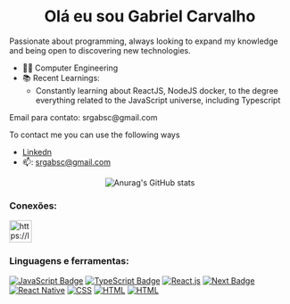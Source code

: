 <h1 align="center">Olá eu sou Gabriel Carvalho</h1>

<p>Passionate about programming, always looking to expand my knowledge and being open to discovering new technologies.<p>
 
+ :man_student: Computer Engineering
+ :books: Recent Learnings:
  - Constantly learning about ReactJS, NodeJS docker, to the degree everything related to the JavaScript universe, including Typescript
 <p>Email para contato: srgabsc@gmail.com<p>
  
 To contact me you can use the following ways
 + <a href="https://www.linkedin.com/in/gabriel-carvalho-1821741b1">Linkedn</a>
 + :mailbox:: srgabsc@gmail.com
 <div align ="center" >  
  
  ![Anurag's GitHub stats](https://github-readme-stats.vercel.app/api?username=gabscar&count_private=true&show_icons=true&theme=radical&hide=stars)
  
 
 

  </div>

 
<h3 align="left">Conexões:</h3>
<p align="left">
<a href="https://www.linkedin.com/in/gabriel-carvalho-1821741b1" target="blank"><img align="center" src="https://cdn-icons-png.flaticon.com/512/174/174857.png" alt="https://linkedin.com/in/gabriel-carvalho-1821741b1" height="40" width="40" /></a>
</p>

<h3 align="left">Linguagens e ferramentas:</h3>

<p align="left"> 
<a target="_blank" rel="noopener noreferrer nofollow" href="https://camo.githubusercontent.com/6e4c9e292faae7bb40876a36ff7ca191402357a7de87acdea4d0e1660c560da0/68747470733a2f2f696d672e736869656c64732e696f2f62616467652f4a6176615363726970742d3332333333303f7374796c653d666f722d7468652d6261646765266c6f676f3d6a617661736372697074266c6f676f436f6c6f723d46464626636f6c6f723a464646"><img src="https://camo.githubusercontent.com/6e4c9e292faae7bb40876a36ff7ca191402357a7de87acdea4d0e1660c560da0/68747470733a2f2f696d672e736869656c64732e696f2f62616467652f4a6176615363726970742d3332333333303f7374796c653d666f722d7468652d6261646765266c6f676f3d6a617661736372697074266c6f676f436f6c6f723d46464626636f6c6f723a464646" alt="JavaScript Badge" data-canonical-src="https://img.shields.io/badge/JavaScript-323330?style=for-the-badge&amp;logo=javascript&amp;logoColor=FFF&amp;color:FFF" style="max-width: 100%;"></a>
 <a target="_blank" rel="noopener noreferrer nofollow" href="https://camo.githubusercontent.com/68aea0a4d7e6125be057e9d0aebd8f5907e1a97d7269f62414e9ae524340f610/68747470733a2f2f696d672e736869656c64732e696f2f62616467652f547970655363726970742d3332333333303f7374796c653d666f722d7468652d6261646765266c6f676f3d74797065736372697074266c6f676f436f6c6f723d46464626636f6c6f723a464646"><img src="https://camo.githubusercontent.com/68aea0a4d7e6125be057e9d0aebd8f5907e1a97d7269f62414e9ae524340f610/68747470733a2f2f696d672e736869656c64732e696f2f62616467652f547970655363726970742d3332333333303f7374796c653d666f722d7468652d6261646765266c6f676f3d74797065736372697074266c6f676f436f6c6f723d46464626636f6c6f723a464646" alt="TypeScript Badge" data-canonical-src="https://img.shields.io/badge/TypeScript-323330?style=for-the-badge&amp;logo=typescript&amp;logoColor=FFF&amp;color:FFF" style="max-width: 100%;"></a>
 <a target="_blank" rel="noopener noreferrer nofollow" href="https://camo.githubusercontent.com/6258ac7ffee45feadb00b5a54ed1c773ed309d4701bb9d4fb1055089bc55fbbf/68747470733a2f2f696d672e736869656c64732e696f2f62616467652f52656163742e6a732d3030303f7374796c653d666f722d7468652d6261646765266c6f676f3d7265616374266c6f676f436f6c6f723d46464626636f6c6f723a464646"><img src="https://camo.githubusercontent.com/6258ac7ffee45feadb00b5a54ed1c773ed309d4701bb9d4fb1055089bc55fbbf/68747470733a2f2f696d672e736869656c64732e696f2f62616467652f52656163742e6a732d3030303f7374796c653d666f722d7468652d6261646765266c6f676f3d7265616374266c6f676f436f6c6f723d46464626636f6c6f723a464646" alt="React,js" data-canonical-src="https://img.shields.io/badge/React.js-000?style=for-the-badge&amp;logo=react&amp;logoColor=FFF&amp;color:FFF" style="max-width: 100%;"></a>
 <a target="_blank" rel="noopener noreferrer nofollow" href="https://camo.githubusercontent.com/335bfdb8941e81035404469560bf43f6dab3f0f546e6597292037458cccf8a1e/68747470733a2f2f696d672e736869656c64732e696f2f62616467652f6e6578742e6a732d3030303030303f7374796c653d666f722d7468652d6261646765266c6f676f3d6e6578742e6a73266c6f676f436f6c6f723d7768697465"><img src="https://camo.githubusercontent.com/335bfdb8941e81035404469560bf43f6dab3f0f546e6597292037458cccf8a1e/68747470733a2f2f696d672e736869656c64732e696f2f62616467652f6e6578742e6a732d3030303030303f7374796c653d666f722d7468652d6261646765266c6f676f3d6e6578742e6a73266c6f676f436f6c6f723d7768697465" alt="Next Badge" data-canonical-src="https://img.shields.io/badge/next.js-000000?style=for-the-badge&amp;logo=next.js&amp;logoColor=white" style="max-width: 100%;"></a>
 <a target="_blank" rel="noopener noreferrer nofollow" href="https://camo.githubusercontent.com/18b75b2804baa6021e773bf37ff5b239f05900645ec5b569705d86b006fcb734/68747470733a2f2f696d672e736869656c64732e696f2f62616467652f72656163745f6e61746976652d2532333230323332612e7376673f7374796c653d666f722d7468652d6261646765266c6f676f3d7265616374266c6f676f436f6c6f723d46464626636f6c6f723a464646"><img src="https://camo.githubusercontent.com/18b75b2804baa6021e773bf37ff5b239f05900645ec5b569705d86b006fcb734/68747470733a2f2f696d672e736869656c64732e696f2f62616467652f72656163745f6e61746976652d2532333230323332612e7376673f7374796c653d666f722d7468652d6261646765266c6f676f3d7265616374266c6f676f436f6c6f723d46464626636f6c6f723a464646" alt="React Native" data-canonical-src="https://img.shields.io/badge/react_native-%2320232a.svg?style=for-the-badge&amp;logo=react&amp;logoColor=FFF&amp;color:FFF" style="max-width: 100%;"></a>
 <a target="_blank" rel="noopener noreferrer nofollow" href="https://camo.githubusercontent.com/f9f7821ccce70807db982a795c57b81b66942f1ad434eab648c66a9aba85af17/68747470733a2f2f696d672e736869656c64732e696f2f62616467652f4353532d3030303f7374796c653d666f722d7468652d6261646765266c6f676f3d63737333266c6f676f436f6c6f723d46464626636f6c6f723a464646"><img src="https://camo.githubusercontent.com/f9f7821ccce70807db982a795c57b81b66942f1ad434eab648c66a9aba85af17/68747470733a2f2f696d672e736869656c64732e696f2f62616467652f4353532d3030303f7374796c653d666f722d7468652d6261646765266c6f676f3d63737333266c6f676f436f6c6f723d46464626636f6c6f723a464646" alt="CSS" data-canonical-src="https://img.shields.io/badge/CSS-000?style=for-the-badge&amp;logo=css3&amp;logoColor=FFF&amp;color:FFF" style="max-width: 100%;"></a>
 <a target="_blank" rel="noopener noreferrer nofollow" href="https://camo.githubusercontent.com/399700ee29ad3b38f3823785ad576477bd68a15d5efc4cff8157cd432813277d/68747470733a2f2f696d672e736869656c64732e696f2f62616467652f48544d4c2d3030303f7374796c653d666f722d7468652d6261646765266c6f676f3d68746d6c35266c6f676f436f6c6f723d46464626636f6c6f723a464646"><img src="https://camo.githubusercontent.com/399700ee29ad3b38f3823785ad576477bd68a15d5efc4cff8157cd432813277d/68747470733a2f2f696d672e736869656c64732e696f2f62616467652f48544d4c2d3030303f7374796c653d666f722d7468652d6261646765266c6f676f3d68746d6c35266c6f676f436f6c6f723d46464626636f6c6f723a464646" alt="HTML" data-canonical-src="https://img.shields.io/badge/HTML-000?style=for-the-badge&amp;logo=html5&amp;logoColor=FFF&amp;color:FFF" style="max-width: 100%;"></a>
 <a target="_blank" rel="noopener noreferrer nofollow" href="https://camo.githubusercontent.com/399700ee29ad3b38f3823785ad576477bd68a15d5efc4cff8157cd432813277d/68747470733a2f2f696d672e736869656c64732e696f2f62616467652f48544d4c2d3030303f7374796c653d666f722d7468652d6261646765266c6f676f3d68746d6c35266c6f676f436f6c6f723d46464626636f6c6f723a464646">
  <img src="[https://camo.githubusercontent.com/399700ee29ad3b38f3823785ad576477bd68a15d5efc4cff8157cd432813277d/68747470733a2f2f696d672e736869656c64732e696f2f62616467652f48544d4c2d3030303f7374796c653d666f722d7468652d6261646765266c6f676f3d68746d6c35266c6f676f436f6c6f723d46464626636f6c6f723a464646](https://img.shields.io/badge/Amazon_AWS-FF9900?style=for-the-badge&logo=amazonaws&logoColor=white)" alt="HTML" data-canonical-src="https://img.shields.io/badge/HTML-000?style=for-the-badge&amp;logo=html5&amp;logoColor=FFF&amp;color:FFF" style="max-width: 100%;">
 </a>
